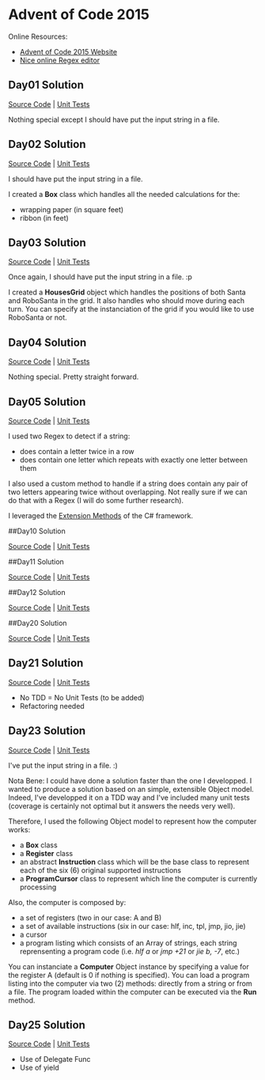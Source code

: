 # Advent of Code 2015

Online Resources:
- [Advent of Code 2015 Website][l1]
- [Nice online Regex editor][regex101]

## Day01 Solution

[Source Code][Day01SC] | 
[Unit Tests][Day01UT]

Nothing special except I should have put the input string in a file.

## Day02 Solution

[Source Code][Day02SC] | 
[Unit Tests][Day02UT]

I should have put the input string in a file.

I created a **Box** class which handles all the needed calculations for the:
- wrapping paper (in square feet)
- ribbon (in feet)

## Day03 Solution

[Source Code][Day03SC] | 
[Unit Tests][Day03UT]

Once again, I should have put the input string in a file. :p

I created a **HousesGrid** object which handles the positions of both Santa and RoboSanta in the grid. It also handles who should move during each turn.
You can specify at the instanciation of the grid if you would like to use RoboSanta or not.

## Day04 Solution

[Source Code][Day04SC] | 
[Unit Tests][Day04UT]

Nothing special. Pretty straight forward.

## Day05 Solution

[Source Code][Day05SC] | 
[Unit Tests][Day05UT]

I used two Regex to detect if a string:
- does contain a letter twice in a row
- does contain one letter which repeats with exactly one letter between them

I also used a custom method to handle if a string does contain any pair of two letters appearing twice without overlapping. Not really sure if we can do that with a Regex (I will do some further research).

I leveraged the [Extension Methods][l2] of the C# framework.

##Day10 Solution

[Source Code][Day10SC] | 
[Unit Tests][Day10UT]

##Day11 Solution

[Source Code][Day11SC] | 
[Unit Tests][Day11UT]

##Day12 Solution

[Source Code][Day12SC] | 
[Unit Tests][Day12UT]

##Day20 Solution

[Source Code][Day20SC] | 
[Unit Tests][Day20UT]

## Day21 Solution

[Source Code][Day21SC] | 
[Unit Tests][Day21UT]

- No TDD = No Unit Tests (to be added)
- Refactoring needed

## Day23 Solution

[Source Code][Day23SC] | 
[Unit Tests][Day23UT]

I've put the input string in a file. :)

Nota Bene: I could have done a solution faster than the one I developped. I wanted to produce a solution based on an simple, extensible Object model.
Indeed, I've developped it on a TDD way and I've included many unit tests (coverage is certainly not optimal but it answers the needs very well).

Therefore, I used the following Object model to represent how the computer works:
- a **Box** class
- a **Register** class
- an abstract **Instruction** class which will be the base class to represent each of the six (6) original supported instructions
- a **ProgramCursor** class to represent which line the computer is currently processing

Also, the computer is composed by:
- a set of registers (two in our case: A and B)
- a set of available instructions (six in our case: hlf, inc, tpl, jmp, jio, jie)
- a cursor
- a program listing which consists of an Array of strings, each string reprensenting a program code (i.e. *hlf a* or *jmp +21* or *jie b, -7*, etc.)

You can instanciate a **Computer** Object instance by specifying a value for the register A (default is 0 if nothing is specified).
You can load a program listing into the computer via two (2) methods: directly from a string or from a file.
The program loaded within the computer can be executed via the **Run** method.

## Day25 Solution

[Source Code][Day25SC] | 
[Unit Tests][Day25UT]

- Use of Delegate Func
- Use of yield


[l1]:http://adventofcode.com/
[l2]:https://msdn.microsoft.com/en-CA/library/bb383977.aspx
[regex101]:https://regex101.com/

[Day01SC]:https://github.com/Elgolfin/adventofcode-2015/blob/master/Day01.cs
[Day02SC]:https://github.com/Elgolfin/adventofcode-2015/blob/master/Day02.cs
[Day03SC]:https://github.com/Elgolfin/adventofcode-2015/blob/master/Day03.cs
[Day04SC]:https://github.com/Elgolfin/adventofcode-2015/blob/master/Day04.cs
[Day05SC]:https://github.com/Elgolfin/adventofcode-2015/blob/master/Day05.cs

[Day10SC]:https://github.com/Elgolfin/adventofcode-2015/blob/master/Day10.cs
[Day11SC]:https://github.com/Elgolfin/adventofcode-2015/blob/master/Day11.cs
[Day12SC]:https://github.com/Elgolfin/adventofcode-2015/blob/master/Day12.cs

[Day20SC]:https://github.com/Elgolfin/adventofcode-2015/blob/master/Day20.cs
[Day21SC]:https://github.com/Elgolfin/adventofcode-2015/blob/master/Day21.cs
[Day23SC]:https://github.com/Elgolfin/adventofcode-2015/blob/master/Day23.cs
[Day25SC]:https://github.com/Elgolfin/adventofcode-2015/blob/master/Day25.cs



[Day01UT]:https://github.com/Elgolfin/adventofcode-2015/blob/master/AdventOfCode2015UnitTests/Day01_UnitTest.cs
[Day02UT]:https://github.com/Elgolfin/adventofcode-2015/blob/master/AdventOfCode2015UnitTests/Day02_UnitTest.cs
[Day03UT]:https://github.com/Elgolfin/adventofcode-2015/blob/master/AdventOfCode2015UnitTests/Day03_UnitTest.cs
[Day04UT]:https://github.com/Elgolfin/adventofcode-2015/blob/master/AdventOfCode2015UnitTests/Day04_UnitTest.cs
[Day05UT]:https://github.com/Elgolfin/adventofcode-2015/blob/master/AdventOfCode2015UnitTests/Day05_UnitTest.cs

[Day10UT]:https://github.com/Elgolfin/adventofcode-2015/blob/master/AdventOfCode2015UnitTests/Day10_UnitTest.cs
[Day11UT]:https://github.com/Elgolfin/adventofcode-2015/blob/master/AdventOfCode2015UnitTests/Day11_UnitTest.cs
[Day12UT]:https://github.com/Elgolfin/adventofcode-2015/blob/master/AdventOfCode2015UnitTests/Day12_UnitTest.cs

[Day20UT]:https://github.com/Elgolfin/adventofcode-2015/blob/master/AdventOfCode2015UnitTests/Day20_UnitTest.cs
[Day21UT]:https://github.com/Elgolfin/adventofcode-2015/blob/master/AdventOfCode2015UnitTests/Day21_UnitTest.cs
[Day23UT]:https://github.com/Elgolfin/adventofcode-2015/blob/master/AdventOfCode2015UnitTests/Day23_UnitTest.cs
[Day25UT]:https://github.com/Elgolfin/adventofcode-2015/blob/master/AdventOfCode2015UnitTests/Day23_UnitTest.cs